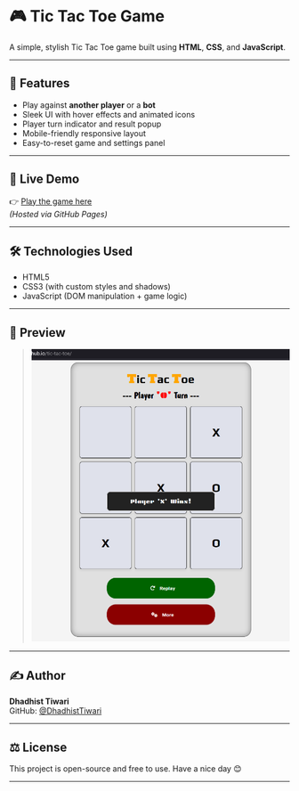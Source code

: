 # 🎮 Tic Tac Toe Game

A simple, stylish Tic Tac Toe game built using **HTML**, **CSS**, and **JavaScript**.

---

## 🧠 Features

- Play against **another player** or a **bot**
- Sleek UI with hover effects and animated icons
- Player turn indicator and result popup
- Mobile-friendly responsive layout
- Easy-to-reset game and settings panel

---

## 🔗 Live Demo

👉 [Play the game here](https://dhadhisttiwari.github.io/tic-tac-toe/)  
*(Hosted via GitHub Pages)*

---

## 🛠️ Technologies Used

- HTML5  
- CSS3 (with custom styles and shadows)  
- JavaScript (DOM manipulation + game logic)

---

## 📸 Preview

> ![Tic Tac Toe Preview](preview01.png)  

---

## ✍️ Author

**Dhadhist Tiwari**  
GitHub: [@DhadhistTiwari](https://github.com/DhadhistTiwari)

---

## ⚖️ License

This project is open-source and free to use.
Have a nice day 😊

---

